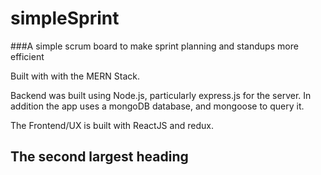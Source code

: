 # simpleSprint
###A simple scrum board to make sprint planning and standups more efficient

Built with with the MERN Stack. 

Backend was built using Node.js, particularly express.js for the server. In addition the app uses a mongoDB database, and mongoose to query it. 

The Frontend/UX is built with ReactJS and redux. 

## The second largest heading
